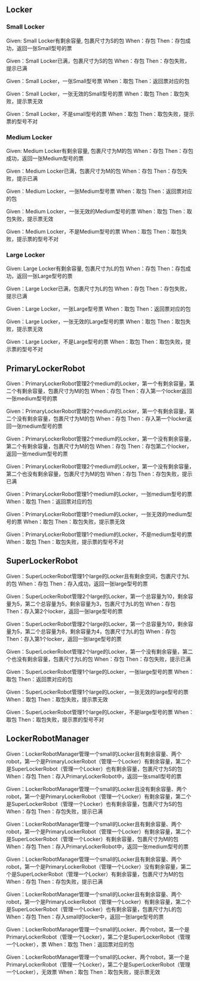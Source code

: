 ## Locker
### Small Locker
Given: Small Locker有剩余容量, 包裹尺寸为S的包
When：存包
Then：存包成功，返回一张Small型号的票

Given：Small Locker已满，包裹尺寸为S的包
When：存包
Then：存包失败，提示已满

Given：Small Locker，一张Small型号票
When：取包
Then：返回票对应的包

Given：Small Locker，一张无效的Small型号的票
When：取包
Then：取包失败，提示票无效

Given：Small Locker，不是small型号的票
When：取包
Then：取包失败，提示票的型号不对

### Medium Locker
Given: Medium Locker有剩余容量, 包裹尺寸为M的包
When：存包
Then：存包成功，返回一张Medium型号的票

Given：Medium Locker已满，包裹尺寸为M的包
When：存包
Then：存包失败，提示已满

Given：Medium Locker，一张Medium型号票
When：取包
Then：返回票对应的包

Given：Medium Locker，一张无效的Medium型号的票
When：取包
Then：取包失败，提示票无效

Given：Medium Locker，不是Medium型号的票
When：取包
Then：取包失败，提示票的型号不对

### Large Locker
Given: Large Locker有剩余容量, 包裹尺寸为L的包
When：存包
Then：存包成功，返回一张Large型号的票

Given：Large Locker已满，包裹尺寸为L的包
When：存包
Then：存包失败，提示已满

Given：Large Locker，一张Large型号票
When：取包
Then：返回票对应的包

Given：Large Locker，一张无效的Large型号的票
When：取包
Then：取包失败，提示票无效

Given：Large Locker，不是Large型号的票
When：取包
Then：取包失败，提示票的型号不对

## PrimaryLockerRobot
Given：PrimaryLockerRobot管理2个medium的Locker，第一个有剩余容量，第二个有剩余容量，包裹尺寸为M的包
When：存包
Then：存入第一个locker返回一张medium型号的票
 
Given：PrimaryLockerRobot管理2个medium的Locker，第一个有剩余容量，第二个没有剩余容量，包裹尺寸为M的包
When：存包
Then：存入第一个locker返回一张medium型号的票

Given：PrimaryLockerRobot管理2个medium的Locker，第一个没有剩余容量，第二个有剩余容量，包裹尺寸为M的包
When：存包
Then：存包第二个locker，返回一张medium型号的票

Given：PrimaryLockerRobot管理2个medium的Locker，第一个没有剩余容量，第二个也没有剩余容量，包裹尺寸为M的包
When：存包
Then：存包失败，提示已满

Given：PrimaryLockerRobot管理1个medium的Locker，一张medium型号的票
When：取包
Then：返回票对应的包

Given：PrimaryLockerRobot管理1个medium的Locker，一张无效的medium型号的票
When：取包
Then：取包失败，提示票无效

Given：PrimaryLockerRobot管理1个medium的Locker，不是medium型号的票
When：取包
Then：取包失败，提示票的型号不对

## SuperLockerRobot
Given：SuperLockerRobot管理1个large的Locker且有剩余空间，包裹尺寸为L的包
When：存包
Then：存入成功，返回一张large型号的票

Given：SuperLockerRobot管理2个large的Locker，第一个总容量为10，剩余容量为5，第二个总容量为5，剩余容量为3，包裹尺寸为L的包
When：存包
Then：存入第2个locker，返回一张large型号的票

Given：SuperLockerRobot管理2个large的Locker，第一个总容量为10，剩余容量为5，第二个总容量为8，剩余容量为4，包裹尺寸为L的包
When：存包
Then：存入第1个locker，返回一张large型号的票

Given：SuperLockerRobot管理2个large的Locker，第一个没有剩余容量，第二个也没有剩余容量，包裹尺寸为L的包
When：存包
Then：存包失败，提示已满

Given：SuperLockerRobot管理1个large的Locker，一张large型号的票
When：取包
Then：返回票对应的包

Given：SuperLockerRobot管理1个large的Locker，一张无效的large型号的票
When：取包
Then：取包失败，提示票无效

Given：SuperLockerRobot管理1个large的Locker，不是large型号的票
When：取包
Then：取包失败，提示票的型号不对

## LockerRobotManager
Given：LockerRobotManager管理一个small的Locker且有剩余容量、两个robot，第一个是PrimaryLockerRobot（管理一个Locker）有剩余容量，第二个是SuperLockerRobot（管理一个Locker）也有剩余容量，包裹尺寸为S的包
When：存包
Then：存入PrimaryLockerRobot中，返回一张small型号的票

Given：LockerRobotManager管理一个small的Locker且没有剩余容量、两个robot，第一个是PrimaryLockerRobot（管理一个Locker）有剩余容量，第二个是SuperLockerRobot（管理一个Locker）也有剩余容量，包裹尺寸为S的包
When：存包
Then：存包失败，提示已满

Given：LockerRobotManager管理一个small的Locker且有剩余容量、两个robot，第一个是PrimaryLockerRobot（管理一个Locker）有剩余容量，第二个是SuperLockerRobot（管理一个Locker）有剩余容量，包裹尺寸为M的包
When：存包
Then：存入PrimaryLockerRobot中，返回一张medium型号的票

Given：LockerRobotManager管理一个small的Locker且有剩余容量、两个robot，第一个是PrimaryLockerRobot（管理一个Locker）没有剩余容量，第二个是SuperLockerRobot（管理一个Locker）有剩余容量，包裹尺寸为M的包
When：存包
Then：存包失败，提示已满

Given：LockerRobotManager管理一个small的Locker且有剩余容量、两个robot，第一个是PrimaryLockerRobot（管理一个Locker）有剩余容量，第二个是SuperLockerRobot（管理一个Locker）也有剩余容量，包裹尺寸为L的包
When：存包
Then：存入small的locker中，返回一张large型号的票

Given：LockerRobotManager管理一个small的Locker、两个robot，第一个是PrimaryLockerRobot（管理一个Locker），第二个是SuperLockerRobot（管理一个Locker），票
When：取包
Then：返回票对应的包

Given：LockerRobotManager管理一个small的Locker、两个robot，第一个是PrimaryLockerRobot（管理一个Locker），第二个是SuperLockerRobot（管理一个Locker），无效票
When：取包
Then：取包失败，提示票无效
